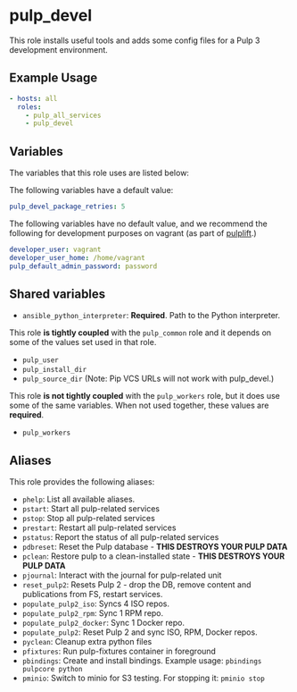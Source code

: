 pulp_devel
==========

This role installs useful tools and adds some config files for a Pulp 3
development environment.

Example Usage
-------------

```yaml
- hosts: all
  roles:
    - pulp_all_services
    - pulp_devel
```

Variables
---------

The variables that this role uses are listed below:

The following variables have a default value:
```yaml
pulp_devel_package_retries: 5
```

The following variables have no default value, and we recommend the following
for development purposes on vagrant (as part of [pulplift](https://github.com/pulp/pulplift).)
```yaml
developer_user: vagrant
developer_user_home: /home/vagrant
pulp_default_admin_password: password
```

Shared variables
----------------

* `ansible_python_interpreter`: **Required**. Path to the Python interpreter.

This role **is tightly coupled** with the `pulp_common` role and it depends on some of the values set
used in that role.

* `pulp_user`
* `pulp_install_dir`
* `pulp_source_dir` (Note: Pip VCS URLs will not work with pulp_devel.)

This role **is not tightly coupled** with the `pulp_workers` role, but it does
use some of the same variables. When not used together, these values are **required**.

* `pulp_workers`


Aliases
-------

This role provides the following aliases:

* `phelp`: List all available aliases.
* `pstart`: Start all pulp-related services
* `pstop`: Stop all pulp-related services
* `prestart`: Restart all pulp-related services
* `pstatus`: Report the status of all pulp-related services
* `pdbreset`: Reset the Pulp database - **THIS DESTROYS YOUR PULP DATA**
* `pclean`: Restore pulp to a clean-installed state - **THIS DESTROYS YOUR PULP DATA**
* `pjournal`: Interact with the journal for pulp-related unit
* `reset_pulp2`: Resets Pulp 2 - drop the DB, remove content and publications from FS, restart services.
* `populate_pulp2_iso`: Syncs 4 ISO repos.
* `populate_pulp2_rpm`: Sync 1 RPM repo.
* `populate_pulp2_docker`: Sync 1 Docker repo.
* `populate_pulp2`: Reset Pulp 2 and sync ISO, RPM, Docker repos.
* `pyclean`: Cleanup extra python files
* `pfixtures`: Run pulp-fixtures container in foreground
* `pbindings`: Create and install bindings. Example usage: `pbindings pulpcore python`
* `pminio`: Switch to minio for S3 testing. For stopping it: `pminio stop`
